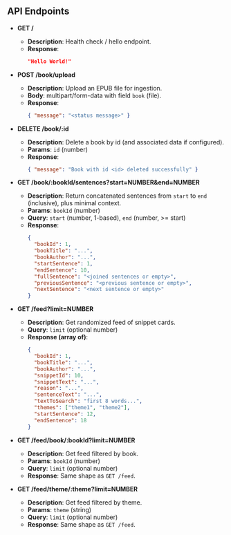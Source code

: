 

## API Endpoints

- **GET /**
  - **Description**: Health check / hello endpoint.
  - **Response**:
    ```json
    "Hello World!"
    ```

- **POST /book/upload**
  - **Description**: Upload an EPUB file for ingestion.
  - **Body**: multipart/form-data with field `book` (file).
  - **Response**:
    ```json
    { "message": "<status message>" }
    ```

- **DELETE /book/:id**
  - **Description**: Delete a book by id (and associated data if configured).
  - **Params**: `id` (number)
  - **Response**:
    ```json
    { "message": "Book with id <id> deleted successfully" }
    ```

- **GET /book/:bookId/sentences?start=NUMBER&end=NUMBER**
  - **Description**: Return concatenated sentences from `start` to `end` (inclusive), plus minimal context.
  - **Params**: `bookId` (number)
  - **Query**: `start` (number, 1-based), `end` (number, >= start)
  - **Response**:
    ```json
    {
      "bookId": 1,
      "bookTitle": "...",
      "bookAuthor": "...",
      "startSentence": 1,
      "endSentence": 10,
      "fullSentence": "<joined sentences or empty>",
      "previousSentence": "<previous sentence or empty>",
      "nextSentence": "<next sentence or empty>"
    }
    ```

- **GET /feed?limit=NUMBER**
  - **Description**: Get randomized feed of snippet cards.
  - **Query**: `limit` (optional number)
  - **Response (array of)**:
    ```json
    {
      "bookId": 1,
      "bookTitle": "...",
      "bookAuthor": "...",
      "snippetId": 10,
      "snippetText": "...",
      "reason": "...",
      "sentenceText": "...",
      "textToSearch": "first 8 words...",
      "themes": ["theme1", "theme2"],
      "startSentence": 12,
      "endSentence": 18
    }
    ```

- **GET /feed/book/:bookId?limit=NUMBER**
  - **Description**: Get feed filtered by book.
  - **Params**: `bookId` (number)
  - **Query**: `limit` (optional number)
  - **Response**: Same shape as `GET /feed`.

- **GET /feed/theme/:theme?limit=NUMBER**
  - **Description**: Get feed filtered by theme.
  - **Params**: `theme` (string)
  - **Query**: `limit` (optional number)
  - **Response**: Same shape as `GET /feed`.
